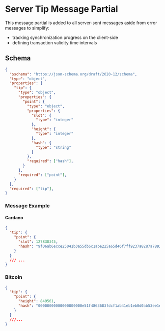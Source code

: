 # Server Tip Message Partial

This message partial is added to all server-sent messages aside from error messages to simplify:

- tracking synchronization progress on the client-side
- defining transaction validity time intervals

## Schema

```json
{
  "$schema": "https://json-schema.org/draft/2020-12/schema",
  "type": "object",
  "properties": {
    "tip": {
      "type": "object",
      "properties": {
        "point": {
          "type": "object",
          "properties": {
            "slot": {
              "type": "integer"
            },
            "height": {
              "type": "integer"
            },
            "hash": {
              "type": "string"
            }
          },
          "required": ["hash"],
        }
      },
      "required": ["point"],
    }
  },
  "required": ["tip"],
}
```

### Message Example

#### Cardano

```json
{
  "tip": {
    "point": {
      "slot": 127838345,
      "hash": "9f06ab6ecce25041b3a55db6c1abe225a65d46f7ff9237a8287a78925b86d10e"
    }
  }
  /// ...
}
```

### Bitcoin

```json
{
  "tip": {
    "point": {
      "height": 849561,
      "hash": "00000000000000000000e51f4863683fdcf1ab41eb1eb0d0ab53ee1e69df11bb"
    }
  }
  ///...
}
```
